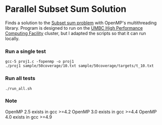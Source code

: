 # Parallel Subset Sum Solution
Finds a solution to the [Subset sum problem](https://en.wikipedia.org/wiki/Subset_sum_problem) with OpenMP's multithreading library. Program is designed to run on the [UMBC High Performance Computing Facility](http://hpcf.umbc.edu/) cluster, but I adapted the scripts so that it can run locally.


### Run a single test
```
gcc-5 proj1.c -fopenmp -o proj1
./proj1 sample/50coverage/10.txt sample/50coverage/targets/t_10.txt
```

### Run all tests
```
./run_all.sh
```

### Note
OpenMP 2.5 exists in gcc >=4.2
OpenMP 3.0 exists in gcc >=4.4
OpenMP 4.0 exists in gcc >=4.9